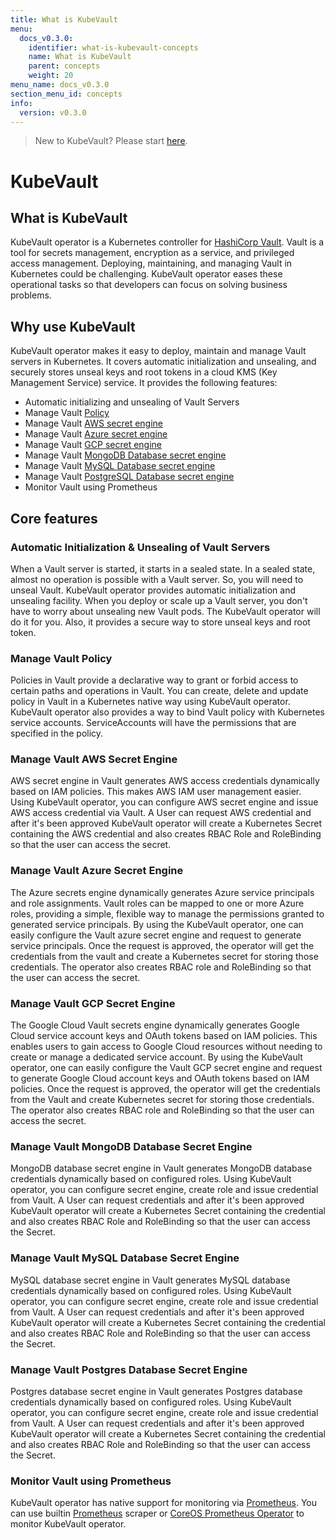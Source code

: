 ```yaml
---
title: What is KubeVault
menu:
  docs_v0.3.0:
    identifier: what-is-kubevault-concepts
    name: What is KubeVault
    parent: concepts
    weight: 20
menu_name: docs_v0.3.0
section_menu_id: concepts
info:
  version: v0.3.0
---
```


> New to KubeVault? Please start [here](/docs/v0.3.0/concepts/README).

# KubeVault

## What is KubeVault

KubeVault operator is a Kubernetes controller for [HashiCorp Vault](https://www.vaultproject.io/). Vault is a tool for secrets management, encryption as a service, and privileged access management. Deploying, maintaining, and managing Vault in Kubernetes could be challenging. KubeVault operator eases these operational tasks so that developers can focus on solving business problems.

## Why use KubeVault

KubeVault operator makes it easy to deploy, maintain and manage Vault servers in Kubernetes. It covers automatic initialization and unsealing, and securely stores unseal keys and root tokens in a cloud KMS (Key Management Service) service. It provides the following features:

- Automatic initializing and unsealing of Vault Servers
- Manage Vault [Policy](https://www.vaultproject.io/docs/concepts/policies.html)
- Manage Vault [AWS secret engine](https://www.vaultproject.io/docs/secrets/aws/index.html#aws-secrets-engine)
- Manage Vault [Azure secret engine](https://www.vaultproject.io/docs/secrets/azure/index.html)
- Manage Vault [GCP secret engine](https://www.vaultproject.io/docs/secrets/gcp/index.html)
- Manage Vault [MongoDB Database secret engine](https://www.vaultproject.io/api/secret/databases/mongodb.html)
- Manage Vault [MySQL Database secret engine](https://www.vaultproject.io/api/secret/databases/mysql-maria.html)
- Manage Vault [PostgreSQL Database secret engine](https://www.vaultproject.io/api/secret/databases/postgresql.html)
- Monitor Vault using Prometheus

## Core features

### Automatic Initialization & Unsealing of Vault Servers

When a Vault server is started, it starts in a sealed state. In a sealed state, almost no operation is possible with a Vault server. So, you will need to unseal Vault. KubeVault operator provides automatic initialization and unsealing facility. When you deploy or scale up a Vault server, you don't have to worry about unsealing new Vault pods. The KubeVault operator will do it for you. Also, it provides a secure way to store unseal keys and root token.

### Manage Vault Policy

Policies in Vault provide a declarative way to grant or forbid access to certain paths and operations in Vault. You can create, delete and update policy in Vault in a Kubernetes native way using KubeVault operator. KubeVault operator also provides a way to bind Vault policy with Kubernetes service accounts. ServiceAccounts will have the permissions that are specified in the policy.

### Manage Vault AWS Secret Engine

AWS secret engine in Vault generates AWS access credentials dynamically based on IAM policies. This makes AWS IAM user management easier. Using KubeVault operator, you can configure AWS secret engine and issue AWS access credential via Vault. A User can request AWS credential and after it's been approved KubeVault operator will create a Kubernetes Secret containing the AWS credential and also creates RBAC Role and RoleBinding so that the user can access the secret.

### Manage Vault Azure Secret Engine

The Azure secrets engine dynamically generates Azure service principals and role assignments. Vault roles can be mapped to one or more Azure roles, providing a simple, flexible way to manage the permissions granted to generated service principals. By using the KubeVault operator, one can easily configure the Vault azure secret engine and request to generate service principals. Once the request is approved, the operator will get the credentials from the vault and create a Kubernetes secret for storing those credentials. The operator also creates RBAC role and RoleBinding so that the user can access the secret.

### Manage Vault GCP Secret Engine

The Google Cloud Vault secrets engine dynamically generates Google Cloud service account keys and OAuth tokens based on IAM policies. This enables users to gain access to Google Cloud resources without needing to create or manage a dedicated service account. By using the KubeVault operator, one can easily configure the Vault GCP secret engine and request to generate Google Cloud account keys and OAuth tokens based on IAM policies. Once the request is approved, the operator will get the credentials from the Vault and create Kubernetes secret for storing those credentials. The operator also creates RBAC role and RoleBinding so that the user can access the secret.

### Manage Vault MongoDB Database Secret Engine

MongoDB database secret engine in Vault generates MongoDB database credentials dynamically based on configured roles. Using KubeVault operator, you can configure secret engine, create role and issue credential from Vault. A User can request credentials and after it's been approved KubeVault operator will create a Kubernetes Secret containing the credential and also creates RBAC Role and RoleBinding so that the user can access the Secret.

### Manage Vault MySQL Database Secret Engine

MySQL database secret engine in Vault generates MySQL database credentials dynamically based on configured roles. Using KubeVault operator, you can configure secret engine, create role and issue credential from Vault. A User can request credentials and after it's been approved KubeVault operator will create a Kubernetes Secret containing the credential and also creates RBAC Role and RoleBinding so that the user can access the Secret.

### Manage Vault Postgres Database Secret Engine

Postgres database secret engine in Vault generates Postgres database credentials dynamically based on configured roles. Using KubeVault operator, you can configure secret engine, create role and issue credential from Vault. A User can request credentials and after it's been approved KubeVault operator will create a Kubernetes Secret containing the credential and also creates RBAC Role and RoleBinding so that the user can access the Secret.

### Monitor Vault using Prometheus

KubeVault operator has native support for monitoring via [Prometheus](https://prometheus.io/). You can use builtin [Prometheus](https://github.com/prometheus/prometheus) scraper or [CoreOS Prometheus Operator](https://github.com/coreos/prometheus-operator) to monitor KubeVault operator.
